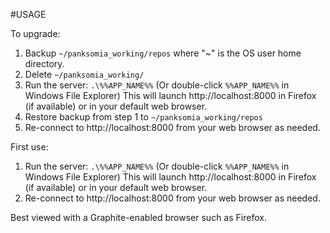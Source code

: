 #USAGE

To upgrade:

1. Backup `~/panksomia_working/repos` where "~" is the OS user home directory.
2. Delete `~/panksomia_working/`
3. Run the server: `.\%%APP_NAME%%` (Or double-click `%%APP_NAME%%` in Windows File Explorer)
     This will launch http://localhost:8000 in Firefox (if available) or in your default web browser.
4. Restore backup from step 1 to `~/panksomia_working/repos`
5. Re-connect to http://localhost:8000 from your web browser as needed.

First use:

1. Run the server: `.\%%APP_NAME%%` (Or double-click `%%APP_NAME%%` in Windows File Explorer)
     This will launch http://localhost:8000 in Firefox (if available) or in your default web browser.
2. Re-connect to http://localhost:8000 from your web browser as needed.

Best viewed with a Graphite-enabled browser such as Firefox.
